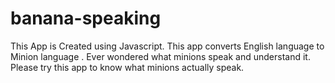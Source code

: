 # banana-speaking
This App is Created  using Javascript. This app converts English language to Minion language . Ever wondered what minions speak and understand it. Please try this app to know what minions actually speak.
